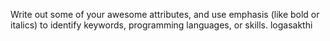 Write out some of your awesome attributes, and use emphasis (like bold or italics) to identify keywords, programming languages, or skills. logasakthi
